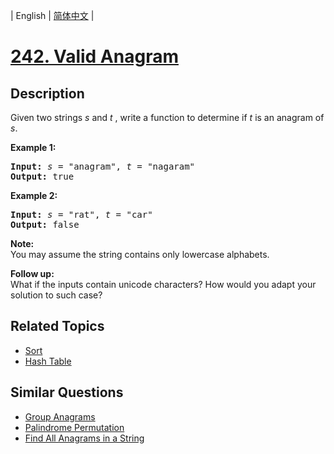 
| English | [简体中文](README.md) |

# [242. Valid Anagram](https://leetcode-cn.com/problems/valid-anagram/)

## Description

<p>Given two strings <em>s</em> and <em>t&nbsp;</em>, write a function to determine if <em>t</em> is an anagram of <em>s</em>.</p>

<p><b>Example 1:</b></p>

<pre>
<b>Input:</b> <em>s</em> = &quot;anagram&quot;, <em>t</em> = &quot;nagaram&quot;
<b>Output:</b> true
</pre>

<p><b>Example 2:</b></p>

<pre>
<b>Input:</b> <em>s</em> = &quot;rat&quot;, <em>t</em> = &quot;car&quot;
<b>Output: </b>false
</pre>

<p><strong>Note:</strong><br />
You may assume the string contains only lowercase alphabets.</p>

<p><strong>Follow up:</strong><br />
What if the inputs contain unicode characters? How would you adapt your solution to such case?</p>


## Related Topics

- [Sort](https://leetcode-cn.com/tag/sort)
- [Hash Table](https://leetcode-cn.com/tag/hash-table)

## Similar Questions

- [Group Anagrams](../group-anagrams/README_EN.md)
- [Palindrome Permutation](../palindrome-permutation/README_EN.md)
- [Find All Anagrams in a String](../find-all-anagrams-in-a-string/README_EN.md)
